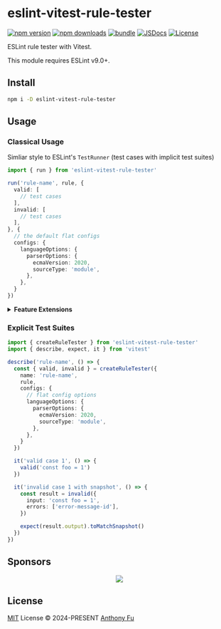 # eslint-vitest-rule-tester

[![npm version][npm-version-src]][npm-version-href]
[![npm downloads][npm-downloads-src]][npm-downloads-href]
[![bundle][bundle-src]][bundle-href]
[![JSDocs][jsdocs-src]][jsdocs-href]
[![License][license-src]][license-href]

ESLint rule tester with Vitest.

This module requires ESLint v9.0+.

## Install

```bash
npm i -D eslint-vitest-rule-tester
```

## Usage

### Classical Usage

Simliar style to ESLint's `TestRunner` (test cases with implicit test suites)

```ts
import { run } from 'eslint-vitest-rule-tester'

run('rule-name', rule, {
  valid: [
    // test cases
  ],
  invalid: [
    // test cases
  ],
}, {
  // the default flat configs
  configs: {
    languageOptions: {
      parserOptions: {
        ecmaVersion: 2020,
        sourceType: 'module',
      },
    },
  }
})
```

<details>
<summary><b>Feature Extensions</b></summary>

#### `output`

`output` field can be a function to do custom assertion. This would also be compatible with snapshot testing.

```ts
import { run } from 'eslint-vitest-rule-tester'
import { expect } from 'vitest'

run('rule-name', rule, {
  invalid: [
    {
      input: 'let foo = 1',
      output(output) {
        expect(output)
          .toMatchInlineSnapshot(`"const foo = 1;"`)
      },
    },
  ],
})
```

#### `errors`

`errors` field can be a function to do custom assertion, same as `output`.

```ts
import { run } from 'eslint-vitest-rule-tester'
import { expect } from 'vitest'

run('rule-name', rule, {
  invalid: [
    {
      input: 'let foo = 1',
      errors(errors) {
        expect(errors.map(e => e.messageId))
          .toMatchInlineSnapshot(`["error-message-id"]`)
      },
    },
  ],
})
```

#### `onResult` hook

`onResult` field can be an function to do custom assertion with the entire result object.

```ts
import { run } from 'eslint-vitest-rule-tester'
import { expect } from 'vitest'

run('rule-name', rule, {
  invalid: [
    'let foo = 1',
  ],
  onResult(testCase, result) {
    if (testCase.type === 'invalid')
      expect(result).toMatchSnapshot()
    // here you can't use `toMatchInlineSnapshot` because it's not in the test case
  },
})
```

</details>

### Explicit Test Suites

```ts
import { createRuleTester } from 'eslint-vitest-rule-tester'
import { describe, expect, it } from 'vitest'

describe('rule-name', () => {
  const { valid, invalid } = createRuleTester({
    name: 'rule-name',
    rule,
    configs: {
      // flat config options
      languageOptions: {
        parserOptions: {
          ecmaVersion: 2020,
          sourceType: 'module',
        },
      },
    }
  })

  it('valid case 1', () => {
    valid('const foo = 1')
  })

  it('invalid case 1 with snapshot', () => {
    const result = invalid({
      input: 'const foo = 1',
      errors: ['error-message-id'],
    })

    expect(result.output).toMatchSnapshot()
  })
})
```

## Sponsors

<p align="center">
  <a href="https://cdn.jsdelivr.net/gh/antfu/static/sponsors.svg">
    <img src='https://cdn.jsdelivr.net/gh/antfu/static/sponsors.svg'/>
  </a>
</p>

## License

[MIT](./LICENSE) License © 2024-PRESENT [Anthony Fu](https://github.com/antfu)

<!-- Badges -->

[npm-version-src]: https://img.shields.io/npm/v/eslint-vitest-rule-tester?style=flat&colorA=080f12&colorB=1fa669
[npm-version-href]: https://npmjs.com/package/eslint-vitest-rule-tester
[npm-downloads-src]: https://img.shields.io/npm/dm/eslint-vitest-rule-tester?style=flat&colorA=080f12&colorB=1fa669
[npm-downloads-href]: https://npmjs.com/package/eslint-vitest-rule-tester
[bundle-src]: https://img.shields.io/bundlephobia/minzip/eslint-vitest-rule-tester?style=flat&colorA=080f12&colorB=1fa669&label=minzip
[bundle-href]: https://bundlephobia.com/result?p=eslint-vitest-rule-tester
[license-src]: https://img.shields.io/github/license/antfu/eslint-vitest-rule-tester.svg?style=flat&colorA=080f12&colorB=1fa669
[license-href]: https://github.com/antfu/eslint-vitest-rule-tester/blob/main/LICENSE
[jsdocs-src]: https://img.shields.io/badge/jsdocs-reference-080f12?style=flat&colorA=080f12&colorB=1fa669
[jsdocs-href]: https://www.jsdocs.io/package/eslint-vitest-rule-tester
